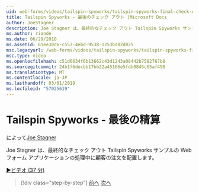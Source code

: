 ```yaml
---
uid: web-forms/videos/tailspin-spyworks/tailspin-spyworks-final-check-out
title: Tailspin Spyworks - 最後のチェック アウト |Microsoft Docs
author: JoeStagner
description: Joe Stagner は、最終的なチェック アウト Tailspin Spyworks サンプルの Web フォーム アプリケーションの処理中に顧客の注文を配置します。
ms.author: riande
ms.date: 06/29/2010
ms.assetid: 61ee30d6-c557-4ebd-9538-1253bd02d825
msc.legacyurl: /web-forms/videos/tailspin-spyworks/tailspin-spyworks-final-check-out
msc.type: video
ms.openlocfilehash: c51d6634f6b13662c43d1243a08442b7582767b8
ms.sourcegitcommit: 24b1f6decbb17bb22a45166e5fdb0845c65af498
ms.translationtype: MT
ms.contentlocale: ja-JP
ms.lasthandoff: 03/01/2019
ms.locfileid: "57025619"
---
```

<a name="tailspin-spyworks---final-check-out"></a>Tailspin Spyworks - 最後の精算
====================
によって[Joe Stagner](https://github.com/JoeStagner)

Joe Stagner は、最終的なチェック アウト Tailspin Spyworks サンプルの Web フォーム アプリケーションの処理中に顧客の注文を配置します。

[&#9654;ビデオ (37 分)](https://channel9.msdn.com/Blogs/ASP-NET-Site-Videos/tailspin-spyworks-final-check-out)

> [!div class="step-by-step"]
> [前へ](tailspin-spyworks-migrate-the-shopping-cart.md)
> [次へ](tailspin-spyworks-adding-user-product-reviews.md)
